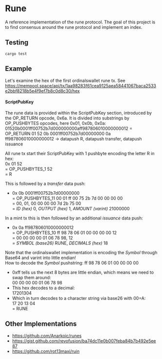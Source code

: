 # Rune

A reference implementation of the rune protocol. The goal of this project is to find consensus around the rune protocol and implement an index. 

## Testing

```
cargo test
```

## Example 

Let's examine the hex of the first ordinalswallet rune tx. See https://mempool.space/api/tx/1aa98283f61cea9125aea58441067baca2533e2bbf8218b5e4f9ef7b8c0d8c30/hex  

#### ScriptPubKey
The rune data is provided within the ScriptPubKey section, introduced by the OP_RETURN opcode, 0x6a. It is divided into substrings by OP_PUSHBYTES opcodes, here 0x01, 0x0b, 0x0a: 
01520b0001ff00752b7d000000000aff987806010000000012
= OP_RETURN 01 52 0b 0001ff00752b7d00000000 0a ff987806010000000012
-> datapush R, datapush transfer, datapush issuance

All rune tx start their ScriptPubKey with 1 pushbyte encoding the letter R in hex:  
0x 01 52  
= OP_PUSHBYTES_1 52  
= R  

This is followed by a _transfer_ data push:  
- 0x 0b 0001ff00752b7d00000000  
= OP_PUSHBYTES_11 00 01 ff 00 75 2b 7d 00 00 00 00  
= 00, 01, 00 00 00 00 7d 2b 75 00  
= _ID (hex)_ 0, _OUTPUT (hex)_ 1, _AMOUNT (varint)_ 21000000  

In a mint tx this is then followed by an additional _issuance_ data push:  
- 0x 0a ff987806010000000012  
= OP_PUSHBYTES_10 ff 98 78 06 01 00 00 00 00 12  
= 00 00 00 00 01 06 78 98, 12  
= _SYMBOL (base26)_ RUNE, _DECIMALS (hex)_ 18  

Note that the ordinalswallet implementation is encoding the _Symbol_ through Base64 and varint into little endian!  
How to decode the _Symbol_ pushstring: ff 98 78 06 01 00 00 00 00  
- 0xff tells us the next 8 bytes are little endian, which means we need to swap them around:  
00 00 00 00 01 06 78 98  
- This hex decodes to a decimal:  
17201304  
- Which in turn decodes to a character string via base26 with 00=A:  
17 20 13 04  
= RUNE   

## Other Implementations

- https://github.com/Anarkoic/runes
- https://gist.github.com/revofusion/ba74dc11e0b007feba84b7b492e5ee87
- https://github.com/rot13maxi/ruin
